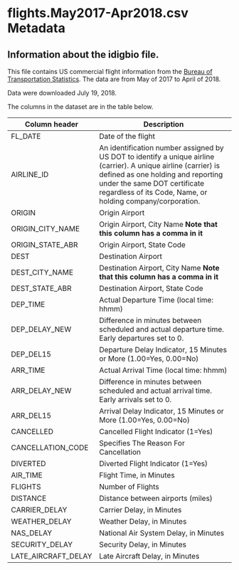 # flights.May2017-Apr2018.csv Metadata

## Information about the idigbio file.

This file contains US commercial flight information from the [Bureau of Transportation Statistics](https://www.transtats.bts.gov/DL_SelectFields.asp).
The data are from May of 2017 to April of 2018.


Data were downloaded July 19, 2018.


The columns in the dataset are in the table below.

Column header | Description
--------------|------------
FL_DATE | Date of the flight
AIRLINE_ID | An identification number assigned by US DOT to identify a unique airline (carrier). A unique airline (carrier) is defined as one holding and reporting under the same DOT certificate regardless of its Code, Name, or holding company/corporation.
ORIGIN | Origin Airport
ORIGIN_CITY_NAME | Origin Airport, City Name **Note that this column has a comma in it**
ORIGIN_STATE_ABR | Origin Airport, State Code
DEST | Destination Airport
DEST_CITY_NAME | Destination Airport, City Name **Note that this column has a comma in it**
DEST_STATE_ABR | Destination Airport, State Code
DEP_TIME | Actual Departure Time (local time: hhmm)
DEP_DELAY_NEW | Difference in minutes between scheduled and actual departure time. Early departures set to 0.
DEP_DEL15 | Departure Delay Indicator, 15 Minutes or More (1.00=Yes, 0.00=No)
ARR_TIME | Actual Arrival Time (local time: hhmm)
ARR_DELAY_NEW | Difference in minutes between scheduled and actual arrival time. Early arrivals set to 0.
ARR_DEL15 | Arrival Delay Indicator, 15 Minutes or More (1.00=Yes, 0.00=No)
CANCELLED | Cancelled Flight Indicator (1=Yes)
CANCELLATION_CODE | Specifies The Reason For Cancellation
DIVERTED | Diverted Flight Indicator (1=Yes)
AIR_TIME | Flight Time, in Minutes
FLIGHTS | Number of Flights
DISTANCE | Distance between airports (miles)
CARRIER_DELAY | Carrier Delay, in Minutes
WEATHER_DELAY | Weather Delay, in Minutes
NAS_DELAY | National Air System Delay, in Minutes
SECURITY_DELAY | Security Delay, in Minutes
LATE_AIRCRAFT_DELAY | Late Aircraft Delay, in Minutes

